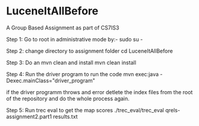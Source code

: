 # LuceneItAllBefore
A Group Based Assignment as part of CS7IS3


Step 1: Go to root in administrative mode by:- sudo su -

Step 2: change directory to assignment folder cd LuceneItAllBefore

Step 3: Do an mvn clean and install mvn clean install

Step 4: Run the driver program to run the code mvn exec:java -Dexec.mainClass="driver_program"

if the driver programm throws and error detlete the index files from the root of the repository and do the whole process again.

Step 5: Run trec eval to get the map scores ./trec_eval/trec_eval qrels-assignment2.part1 results.txt
